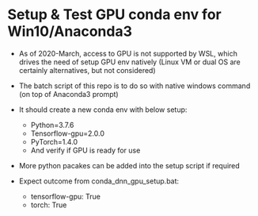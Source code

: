 # Setup & Test GPU conda env for Win10/Anaconda3

- As of 2020-March, access to GPU is not supported by WSL, which drives the need of setup GPU env natively (Linux VM or dual OS are certainly alternatives, but not considered)

- The batch script of this repo is to do so with native windows command (on top of Anaconda3 prompt)

- It should create a new conda env with below setup:
    - Python=3.7.6
    - Tensorflow-gpu=2.0.0
    - PyTorch=1.4.0
    - And verify if GPU is ready for use

- More python pacakes can be added into the setup script if required

- Expect outcome from conda_dnn_gpu_setup.bat:
    - tensorflow-gpu: True
    - torch: True